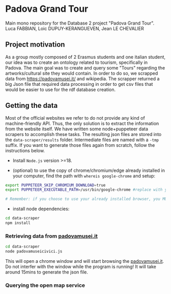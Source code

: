 # Padova Grand Tour
Main mono repository for the Database 2 project "Padova Grand Tour".
Luca FABBIAN, Loic DUPUY-KERANGUEVEN, Jean LE CHEVALIER

## Project motivation
As a group mostly composed of 2 Erasmus students and one italian student, our idea was to create an ontology related to tourism, specifically in Padova.
The main goal was to create and query some "Tours" regarding the artworks/cultural site they would contain.
In order to do so, we scrapped data from https://padovamusei.it/ and wikipedia. The scrapper returned a big Json file that required data processing in order to get csv files that would be easier to use for the rdf database creation. 


## Getting the data
Most of the official websites we refer to do not provide any kind of machine-friendly API. Thus, the only solution is to extract the information from the website itself. We have written some node+puppeteer data scrapers to accomplish these tasks. The resulting json files are stored into the `data-scraper/results` folder. Intermediate files are named with a `-tmp` suffix. If you want to generate those files again from scratch, follow the instructions below.

- Install `Node.js` version >=18.

- (optional) to use the copy of chrome/chromium/edge already installed in your computer, find the path with `whereis google-chrome` and setup:
```bash 
export PUPPETEER_SKIP_CHROMIUM_DOWNLOAD=true
export PUPPETEER_EXECUTABLE_PATH=/usr/bin/google-chrome #replace with your own path

# Remember: if you choose to use your already installed browser, you MUST export these var EVERY TIME you want to use the scraper.
```
- install node dependencies:
```bash
cd data-scraper
npm install
```

### Retrieving data from [padovamusei.it](https://padovamusei.it)

```bash
cd data-scraper
node padovamuseicivici.js
```
This will open a chrome window and will start browsing the [padovamusei.it](https://padovamusei.it). Do not interfer with the window while the program is running! It will take around 15mins to generate the json file.


### Querying the open map service
